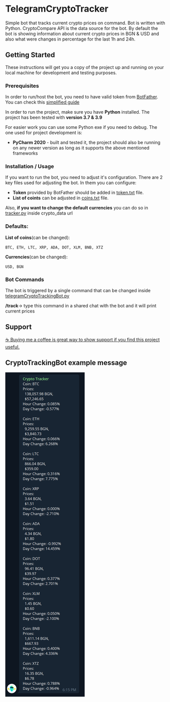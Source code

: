 # TelegramCryptoTracker
Simple bot that tracks current crypto prices on command. Bot is written with Python. CryptoCompare API is the data source for the bot.
By default the bot is showing information about current crypto prices in BGN & USD and also what were changes in percentage for the last 1h and 24h.

## Getting Started
These instructions will get you a copy of the project up and running on your local machine for development and testing purposes.

### Prerequisites
In order to run/host the bot, you need to have valid token from [BotFather](https://core.telegram.org/bots). 
You can check this [simplified guide](https://docs.microsoft.com/en-us/azure/bot-service/bot-service-channel-connect-telegram?view=azure-bot-service-4.0)

In order to run the project, make sure you have **Python** installed. The project has been tested with **version 3.7 & 3.9**

For easier work you can use some Python exe if you need to debug. The one used for project development is:
* **PyCharm 2020** - built and tested it, the project should also be running on any newer version as long as it supports the above mentioned frameworks

### Installation / Usage

If you want to run the bot, you need to adjust it's configuration. There are 2 key files used for adjusting the bot. In them you can configure: 
* **Token** provided by BotFather should be added in [token.txt](TelegramCryptoTracker/token.txt) file.
* **List of coints** can be adjusted in [coins.txt](TelegramCryptoTracker/coins.txt) file.

Also, **if you want to change the default currencies** you can do so in [tracker.py](TelegramCryptoTracker/tracker.py) inside crypto_data url

### Defaults: 
**List of coins**(can be changed): 
```
BTC, ETH, LTC, XRP, ADA, DOT, XLM, BNB, XTZ
```
**Currencies**(can be changed): 
```
USD, BGN
```

### Bot Commands
The bot is triggered by a single command that can be changed inside [telegramCryptoTrackingBot.py](MessageMirrorerBot/telegramCryptoTrackingBot.py)

**/track**-> type this command in a shared chat with the bot and it will print current prices

## Support

<a href="https://www.buymeacoffee.com/i.ganchosov" target="_blank">☕ Buying me a coffee is great way to show support if you find this project useful.</a>

## CryptoTrackingBot example message
![CryptoTrackerExampleMessage](https://github.com/Plotso/TelegramCryptoTracker/blob/main/CryptoTrackerExampleMessage.PNG?raw=true)